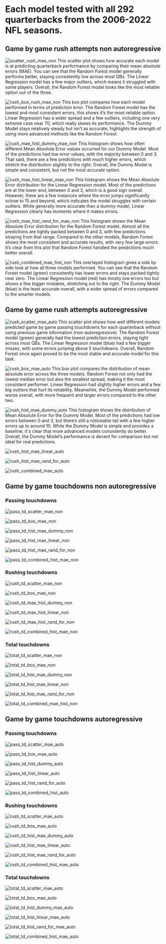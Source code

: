 # Each model tested with all 292 quarterbacks from the 2006-2022 NFL seasons.

## Game by game rush attempts non autoregressive
![scatter_rush_mae_non](https://github.com/user-attachments/assets/8e4131b4-650a-404c-8cb9-fd352efde8d9)
This scatter plot shows how accurate each model is at predicting quarterback performance by comparing their mean absolute errors (MAE). You can see that the Random Forest model generally performs better, staying consistently low across most QBs. The Linear Regression model has a few major outliers, which means it struggled with some players. Overall, the Random Forest model looks like the most reliable option out of the three.

![rush_box_rush_mae_non](https://github.com/user-attachments/assets/cf25b3ac-c2d1-423b-907f-02f227ee7051)
This box plot compares how each model performed in terms of prediction error. The Random Forest model has the lowest and most consistent errors, this shows it’s the most reliable option. Linear Regression has a wider spread and a few outliers, including one very extreme case near 70, which really skews its performance. The Dummy Model stays relatively steady but isn’t as accurate, highlights the strength of using more advanced methods like the Random Forest.

![rush_mae_hist_dummy_mae_non](https://github.com/user-attachments/assets/0297b5df-e57e-4ae5-90f8-89ae1abefe00)
This histogram shows how often different Mean Absolute Error values occurred for our Dummy Model. Most of the predictions had low error values, with the majority between 0 and 3. That said, there are a few predictions with much higher errors, which stretch the distribution slightly to the right. Overall, the Dummy Model is simple and consistent, but not the most accurate option.

![rush_mae_hist_linear_mae_non](https://github.com/user-attachments/assets/ce34a7d0-f9af-45d3-a558-e9232cc47eaa)
This histogram shows the Mean Absolute Error distribution for the Linear Regression model. Most of the predictions are at the lower end, between 0 and 3, which is a good sign overall. However, there are a few instances where the error jumps significantly sclose to 15 and beyond, which indicates the model struggles with certain outliers. While generally more accurate than a dummy model, Linear Regression clearly has moments where it makes errors.

![rush_mae_hist_rand_for_mae_non](https://github.com/user-attachments/assets/1671cccf-8fae-4c89-a286-c34e44f97c32)
This histogram shows the Mean Absolute Error distribution for the Random Forest model. Almost all the predictions are tightly packed between 0 and 3, with few predictions straying from that range. Compared to the other models, Random Forest shows the most consistent and accurate results, with very few large errors. It’s clear from this plot that Random Forest handled the predictions much better overall.

![rush_combined_mae_hist_non](https://github.com/user-attachments/assets/2f31bd9b-b546-456b-881f-2bac99090482)
This overlayed histogram gives a side by side look at how all three models performed. You can see that the Random Forest model (green) consistently has lower errors and stays packed tightly near zero. The Linear Regression model (red) has mostly low errors too but shows a few bigger mistakes, stretching out to the right. The Dummy Model (blue) is the least accurate overall, with a wider spread of errors compared to the smarter models.


## Game by game rush attempts autoregressive
![rush_scatter_mae_auto](https://github.com/user-attachments/assets/f2f26c90-fc3c-4205-92a9-b6206c770b15)
This scatter plot shows how well different models predicted game by game passing touchdowns for each quarterback without using previous game information (non-autoregressive). The Random Forest model (green) generally had the lowest prediction errors, staying tight across most QBs. The Linear Regression model (blue) had a few bigger misses, with some errors jumping above 5 touchdowns. Overall, Random Forest once again proved to be the most stable and accurate model for this task.

![rush_box_mae_auto](https://github.com/user-attachments/assets/d73dd82e-070e-4089-a1e0-add61f3607de)
This box plot compares the distribution of mean absolute error across the three models. Random Forest not only had the lowest median error but also the smallest spread, making it the most consistent performer. Linear Regression had slightly higher errors and a few big outliers that hurt its reliability. Meanwhile, the Dummy Model performed worse overall, with more frequent and larger errors compared to the other two.

![rush_hist_mae_dummy_auto](https://github.com/user-attachments/assets/dc6eef83-a760-4f9b-bc1f-44e23aaee43a)
This histogram shows the distribution of Mean Absolute Error for the Dummy Model. Most of the predictions had low errors between 0 and 3, but there’s still a noticeable tail with a few higher errors up to around 10. While the Dummy Model is simple and provides a baseline, it's clear that more advanced models consistently do better. Overall, the Dummy Model’s performance is decent for comparison but not ideal for real predictions.

![rush_hist_mae_linear_auto](https://github.com/user-attachments/assets/7f4a75b3-dbcb-4cf0-b3bd-b561ec7f5c43)

![rush_hist_mae_rand_for_auto](https://github.com/user-attachments/assets/63e24dd2-5222-4890-bfd0-63fbf7cede1f)

![rush_combined_mae_auto](https://github.com/user-attachments/assets/d2c7744c-68e2-40d7-b4ab-f74a3b9efedd)


## Game by game touchdowns non autoregressive
### Passing touchdowns
![pass_td_scatter_mae_non](https://github.com/user-attachments/assets/2634bf5b-811d-4d86-96fc-c29a16604889)

![pass_td_box_mae_non](https://github.com/user-attachments/assets/9f816f87-b20b-46a4-a838-650a42c45414)

![pass_td_hist_mae_dummy_non](https://github.com/user-attachments/assets/a83755c8-b9ec-4ace-b28b-6fd228e849f1)

![pass_td_hist_mae_linear_non](https://github.com/user-attachments/assets/f32b6e2c-fd0d-4c75-9b7c-b80915d9b8ea)

![pass_td_hist_mae_rand_for_non](https://github.com/user-attachments/assets/e321d72a-b0ec-46b8-99dc-417ba8f25139)

![pass_td_combined_hist_mae_non](https://github.com/user-attachments/assets/6c493982-c0d4-4816-b084-27d0eb22322b)


### Rushing touchdowns
![rush_td_scatter_mae_non](https://github.com/user-attachments/assets/9b33bb01-2c1f-4d7b-8a51-02bd2c8edb67)

![rush_td_box_mae_non](https://github.com/user-attachments/assets/3129a7eb-817a-4730-bc75-d1fdc967f270)

![rush_td_mae_hist_dummy_non](https://github.com/user-attachments/assets/63910ba1-c31d-42e8-91da-a135c547ba7a)

![rush_td_mae_hist_linear_non](https://github.com/user-attachments/assets/af1c554d-fde3-4b09-938f-5ecf6337edf9)

![rush_td_mae_hist_rand_for_non](https://github.com/user-attachments/assets/6e4c03f6-2bc4-4134-abad-f16bd81c7de6)

![rush_td_combined_hist_mae_non](https://github.com/user-attachments/assets/cbb7f342-3ecc-4aa8-a098-9769a6752ac0)


### Total touchdowns
![total_td_scatter_mae_non](https://github.com/user-attachments/assets/5009e00b-23a7-456d-ac42-433cd638dbe8)

![total_td_box_mae_non](https://github.com/user-attachments/assets/2189a0b0-e484-4ed2-b219-580be548ba96)

![total_td_hist_mae_dummy_non](https://github.com/user-attachments/assets/09a933a4-8964-4b06-a4bf-6928d42806d7)

![total_td_hist_mae_linear_non](https://github.com/user-attachments/assets/035a0f67-fef2-4a41-897f-2b399b5e3142)

![total_td_hist_mae_rand_for_non](https://github.com/user-attachments/assets/2c733bc1-7a1d-4db8-8633-0720568aecf9)

![total_td_combined_mae_hist_non](https://github.com/user-attachments/assets/f9ba82d8-b7af-443c-adec-91188b4d70f8)


## Game by game touchdowns autoregressive
### Passing touchdowns

![pass_td_scatter_mae_auto](https://github.com/user-attachments/assets/b26b66ac-f7c9-4173-9bb0-272f1e0f950d)

![pass_td_box_mae_auto](https://github.com/user-attachments/assets/fafd4a9e-bdb2-4b5f-a866-d1ad95194810)

![pass_td_hist_dummy_auto](https://github.com/user-attachments/assets/1176f249-b7da-4f21-a78a-5e84103322fd)

![pass_td_hist_linear_auto](https://github.com/user-attachments/assets/6b23625f-cb1d-42bf-89f9-05c49bf9ea6b)

![pass_td_hist_rand_for_auto](https://github.com/user-attachments/assets/53e72abc-1567-48ba-96b5-4deb2eca2ef7)

![pass_td_combined_hist_auto](https://github.com/user-attachments/assets/f1057939-1515-434a-8d79-d284f621f93a)


### Rushing touchdowns
![rush_td_scatter_mae_auto](https://github.com/user-attachments/assets/6d95a12c-0648-404e-ad01-9ba45571fbf9)

![rush_td_box_mae_auto](https://github.com/user-attachments/assets/2a0463b6-6f21-442e-b953-aa30f30a187d)

![rush_td_hist_mae_dummy_auto](https://github.com/user-attachments/assets/bd19b9a2-fbd0-4cd9-9868-884bc42fcb84)

![rush_td_hist_mae_linear_auto](https://github.com/user-attachments/assets/d589b3f7-9007-42f2-8ed6-5817427d66f3)

![rush_td_hist_mae_rand_for_auto](https://github.com/user-attachments/assets/feb2cfe3-c895-44c1-8979-9994e3f33514)

![rush_td_combined_hist_mae_auto](https://github.com/user-attachments/assets/31074cb5-44fd-40d9-b709-a2b945c71532)


### Total touchdowns

![total_td_scatter_mae_auto](https://github.com/user-attachments/assets/8324babb-782c-479e-ba23-3c49245a1ac9)

![total_td_box_mae_auto](https://github.com/user-attachments/assets/e2244dcb-401c-42d7-97f1-757f49066e23)

![total_td_hist_dummy_mae_auto](https://github.com/user-attachments/assets/8858dd97-a387-48ae-a795-78348accdd1e)

![total_td_hist_linear_mae_auto](https://github.com/user-attachments/assets/1bbfa29b-32ae-4c61-bb88-5df82626cbec)

![total_td_hist_rand_for_mae_auto](https://github.com/user-attachments/assets/6e078fa7-195b-46d7-b035-bede7f9d0d9b)

![total_td_combined_hist_mae_auto](https://github.com/user-attachments/assets/b557e441-ab11-45c7-82cb-df4d0740e722)




















